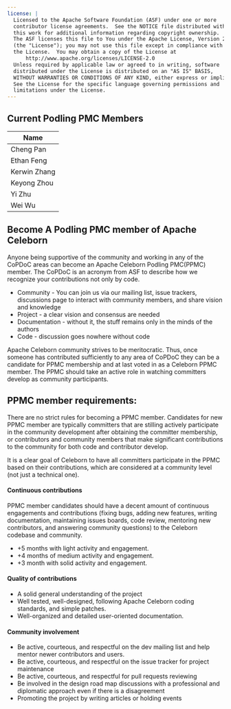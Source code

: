 ```yaml
---
license: |
  Licensed to the Apache Software Foundation (ASF) under one or more
  contributor license agreements.  See the NOTICE file distributed with
  this work for additional information regarding copyright ownership.
  The ASF licenses this file to You under the Apache License, Version 2.0
  (the "License"); you may not use this file except in compliance with
  the License.  You may obtain a copy of the License at
      http://www.apache.org/licenses/LICENSE-2.0
  Unless required by applicable law or agreed to in writing, software
  distributed under the License is distributed on an "AS IS" BASIS,
  WITHOUT WARRANTIES OR CONDITIONS OF ANY KIND, either express or implied.
  See the License for the specific language governing permissions and
  limitations under the License.
---
```


## Current Podling PMC Members 

| Name         |
|--------------|
| Cheng Pan    |
| Ethan Feng   |
| Kerwin Zhang |
| Keyong Zhou  |
| Yi Zhu       |
| Wei Wu       |


## Become A Podling PMC member of Apache Celeborn
Anyone being supportive of the community and working in any of the CoPDoC areas can become an Apache Celeborn Podling PMC(PPMC) member. The CoPDoC is an acronym from ASF to describe how we recognize your contributions not only by code.

- Community - You can join us via our mailing list, issue trackers, discussions page to interact with community members, and share vision and knowledge
- Project - a clear vision and consensus are needed
- Documentation - without it, the stuff remains only in the minds of the authors
- Code - discussion goes nowhere without code


Apache Celeborn community strives to be meritocratic. Thus, once someone has contributed sufficiently to any area of CoPDoC they can be a candidate for PPMC membership and at last voted in as a Celeborn PPMC member. The PPMC should take an active role in watching committers develop as community participants.

## PPMC member requirements:
There are no strict rules for becoming a PPMC member. Candidates for new PPMC member are typically committers that are stilling actively participate in the community development after obtaining the committer membership, or contributors and community members that make significant contributions to the community for both code and contributor develop.

It is a clear goal of Celeborn to have all committers participate in the PPMC based on their contributions, which are considered at a community level (not just a technical one).

#### Continuous contributions
PPMC member candidates should have a decent amount of continuous engagements and contributions (fixing bugs, adding new features, writing documentation, maintaining issues boards, code review, mentoring new contributors, and answering community questions) to the Celeborn codebase and community.

- +5 months with light activity and engagement.
- +4 months of medium activity and engagement.
- +3 month with solid activity and engagement.

#### Quality of contributions
- A solid general understanding of the project
- Well tested, well-designed, following Apache Celeborn coding standards, and simple patches.
- Well-organized and detailed user-oriented documentation.

#### Community involvement
- Be active, courteous, and respectful on the dev mailing list and help mentor newer contributors and users.
- Be active, courteous, and respectful on the issue tracker for project maintenance
- Be active, courteous, and respectful for pull requests reviewing
- Be involved in the design road map discussions with a professional and diplomatic approach even if there is a disagreement
- Promoting the project by writing articles or holding events